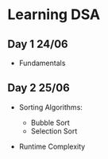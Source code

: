 # Learning DSA

## Day 1 24/06

- Fundamentals

## Day 2 25/06

- Sorting Algorithms:

  - Bubble Sort
  - Selection Sort

- Runtime Complexity
